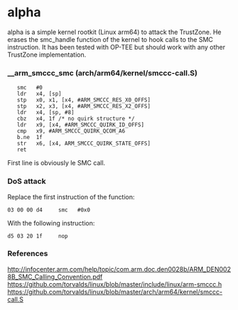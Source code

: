 # alpha
alpha is a simple kernel rootkit (Linux arm64) to attack the TrustZone. He erases the smc_handle function of the kernel to hook calls to the SMC instruction. It has been tested with OP-TEE but should work with any other TrustZone implementation.

### __arm_smccc_smc (arch/arm64/kernel/smccc-call.S)   
   
```   
   smc   #0
   ldr   x4, [sp]
   stp   x0, x1, [x4, #ARM_SMCCC_RES_X0_OFFS]
   stp   x2, x3, [x4, #ARM_SMCCC_RES_X2_OFFS]
   ldr   x4, [sp, #8]
   cbz   x4, 1f /* no quirk structure */
   ldr   x9, [x4, #ARM_SMCCC_QUIRK_ID_OFFS]
   cmp   x9, #ARM_SMCCC_QUIRK_QCOM_A6
   b.ne  1f
   str   x6, [x4, ARM_SMCCC_QUIRK_STATE_OFFS]
   ret
```   

First line is obviously le SMC call.

   
### DoS attack   
   
Replace the first instruction of the function:   
```   
03 00 00 d4     smc   #0x0   
```   

With the following instruction:   
```   
d5 03 20 1f     nop      
```   

### References   

http://infocenter.arm.com/help/topic/com.arm.doc.den0028b/ARM_DEN0028B_SMC_Calling_Convention.pdf   
https://github.com/torvalds/linux/blob/master/include/linux/arm-smccc.h   
https://github.com/torvalds/linux/blob/master/arch/arm64/kernel/smccc-call.S   
